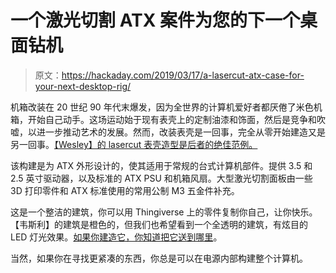 # 一个激光切割 ATX 案件为您的下一个桌面钻机

> 原文：<https://hackaday.com/2019/03/17/a-lasercut-atx-case-for-your-next-desktop-rig/>

机箱改装在 20 世纪 90 年代末爆发，因为全世界的计算机爱好者都厌倦了米色机箱，开始自己动手。这场运动始于现有表壳上的定制油漆和饰面，然后是竞争和吹嘘，以进一步推动艺术的发展。然而，改装表壳是一回事，完全从零开始建造又是另一回事。[【Wesley】的 lasercut 表壳造型是后者的绝佳范例。](https://blog.tahnok.me/post/lacc-lasercut-atx-computer-case)

该构建是为 ATX 外形设计的，使其适用于常规的台式计算机部件。提供 3.5 和 2.5 英寸驱动器，以及标准的 ATX PSU 和机箱风扇。大型激光切割面板由一些 3D 打印零件和 ATX 标准使用的常用公制 M3 五金件补充。

这是一个整洁的建筑，你可以用 Thingiverse 上的零件复制你自己，让你快乐。【韦斯利】的建筑是橙色的，但我们也希望看到一个全透明的建筑，有炫目的 LED 灯光效果。[如果你建造它，你知道把它送到哪里](https://hackaday.com/submit-a-tip/)。

当然，如果你在寻找更紧凑的东西，你总是可以在电源内部构建整个计算机。